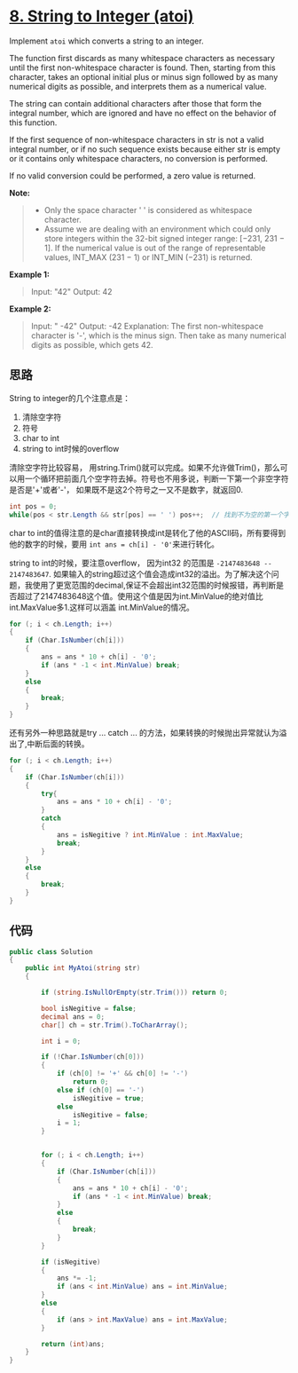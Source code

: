# [8. String to Integer (atoi)](https://leetcode.com/problems/string-to-integer-atoi/)

Implement `atoi` which converts a string to an integer.

The function first discards as many whitespace characters as necessary until the first non-whitespace character is found. Then, starting from this character, takes an optional initial plus or minus sign followed by as many numerical digits as possible, and interprets them as a numerical value.

The string can contain additional characters after those that form the integral number, which are ignored and have no effect on the behavior of this function.

If the first sequence of non-whitespace characters in str is not a valid integral number, or if no such sequence exists because either str is empty or it contains only whitespace characters, no conversion is performed.

If no valid conversion could be performed, a zero value is returned.

**Note:**

> * Only the space character ' ' is considered as whitespace character.
> * Assume we are dealing with an environment which could only store integers within the 32-bit signed integer range: [−231,  231 − 1]. If the numerical value is out of the range of representable values, INT_MAX (231 − 1) or INT_MIN (−231) is returned.

**Example 1:**

> Input: "42"
> Output: 42

**Example 2:**

> Input: "   -42"
> Output: -42
> Explanation: The first non-whitespace character is '-', which is the minus sign.
> Then take as many numerical digits as possible, which gets 42.

## 思路

String to integer的几个注意点是：

1. 清除空字符
2. 符号
3. char to int
4. string to int时候的overflow

清除空字符比较容易， 用string.Trim()就可以完成。如果不允许做Trim()，那么可以用一个循环把前面几个空字符去掉。符号也不用多说，判断一下第一个非空字符是否是'+'或者'-'， 如果既不是这2个符号之一又不是数字，就返回0.

```csharp
int pos = 0;
while(pos < str.Length && str[pos] == ' ') pos++;  // 找到不为空的第一个字符串
```

char to int的值得注意的是char直接转换成int是转化了他的ASCII码，所有要得到他的数字的时候，要用 `int ans = ch[i] - '0'`来进行转化。

string to int的时候，要注意overflow， 因为int32 的范围是 `-2147483648 -- 2147483647`. 如果输入的string超过这个值会造成int32的溢出。为了解决这个问题，我使用了更宽范围的decimal,保证不会超出int32范围的时候报错，再判断是否超过了2147483648这个值。使用这个值是因为int.MinValue的绝对值比int.MaxValue多1.这样可以涵盖 int.MinValue的情况。

```csharp
for (; i < ch.Length; i++)
{
    if (Char.IsNumber(ch[i]))
    {
        ans = ans * 10 + ch[i] - '0';
        if (ans * -1 < int.MinValue) break;
    }
    else
    {
        break;
    }
}
```

还有另外一种思路就是try ... catch ... 的方法，如果转换的时候抛出异常就认为溢出了,中断后面的转换。

```csharp
for (; i < ch.Length; i++)
{
    if (Char.IsNumber(ch[i]))
    {
        try{
            ans = ans * 10 + ch[i] - '0';
        }
        catch
        {
            ans = isNegitive ? int.MinValue : int.MaxValue;
            break;
        }
    }
    else
    {
        break;
    }
}
```

## 代码

```csharp
public class Solution
{
    public int MyAtoi(string str)
    {

        if (string.IsNullOrEmpty(str.Trim())) return 0;

        bool isNegitive = false;
        decimal ans = 0;
        char[] ch = str.Trim().ToCharArray();

        int i = 0;

        if (!Char.IsNumber(ch[0]))
        {
            if (ch[0] != '+' && ch[0] != '-')
                return 0;
            else if (ch[0] == '-')
                isNegitive = true;
            else
                isNegitive = false;
            i = 1;
        }


        for (; i < ch.Length; i++)
        {
            if (Char.IsNumber(ch[i]))
            {
                ans = ans * 10 + ch[i] - '0';
                if (ans * -1 < int.MinValue) break;
            }
            else
            {
                break;
            }
        }

        if (isNegitive)
        {
            ans *= -1;
            if (ans < int.MinValue) ans = int.MinValue;
        }
        else
        {
            if (ans > int.MaxValue) ans = int.MaxValue;
        }

        return (int)ans;
    }
}
```

